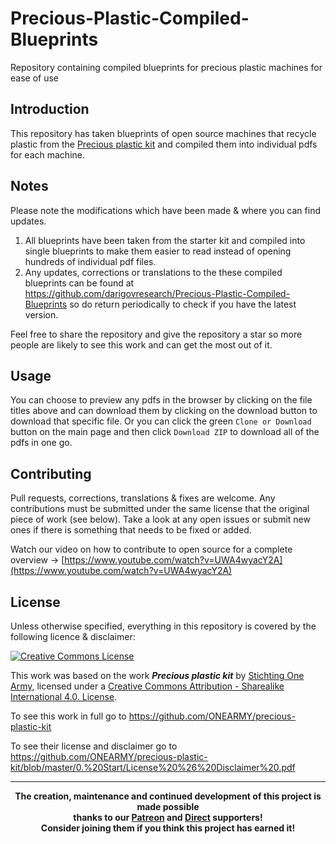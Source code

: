 # Precious-Plastic-Compiled-Blueprints
Repository containing compiled blueprints for precious plastic machines for ease of use

## Introduction
This repository has taken blueprints of open source machines that recycle plastic from the [Precious plastic kit](https://github.com/ONEARMY/precious-plastic-kit) and compiled them into individual pdfs for each machine.

## Notes
Please note the modifications which have been made & where you can find updates.
1. All blueprints have been taken from the starter kit and compiled into single blueprints to make them easier to read instead of opening hundreds of individual pdf files.
2. Any updates, corrections or translations to the these compiled blueprints can be found at <a href="https://github.com/darigovresearch/Precious-Plastic-Compiled-Blueprints">https://github.com/darigovresearch/Precious-Plastic-Compiled-Blueprints</a> so do return periodically to check if you have the latest version.

Feel free to share the repository and give the repository a star so more people are likely to see this work and can get the most out of it.

## Usage
You can choose to preview any pdfs in the browser by clicking on the file titles above and can download them by clicking on the download button to download that specific file. Or you can click the green `Clone or Download` button on the main page and then click `Download ZIP` to download all of the pdfs in one go.

## Contributing
Pull requests, corrections, translations & fixes are welcome. Any contributions must be submitted under the same license that the original piece of work (see below). Take a look at any open issues or submit new ones if there is something that needs to be fixed or added.

Watch our video on how to contribute to open source for a complete overview -> [https://www.youtube.com/watch?v=UWA4wyacY2A](https://www.youtube.com/watch?v=UWA4wyacY2A)

## License
Unless otherwise specified, everything in this repository is covered by the following licence & disclaimer:

[![Creative Commons License](http://i.creativecommons.org/l/by-sa/4.0/88x31.png)](http://creativecommons.org/licenses/by-sa/4.0/)

This work was based on the work ***Precious plastic kit*** by [Stichting One Army](https://github.com/ONEARMY), licensed under a [Creative Commons Attribution - Sharealike International 4.0. License](http://creativecommons.org/licenses/by-sa/4.0/).

To see this work in full go to https://github.com/ONEARMY/precious-plastic-kit

To see their license and disclaimer go to https://github.com/ONEARMY/precious-plastic-kit/blob/master/0.%20Start/License%20%26%20Disclaimer%20.pdf

----

<b>
<div align="center">
    The creation, maintenance and continued development of this project is made possible
    <br>
    thanks to our <a href="http://patreon.com/darigovresearch">Patreon</a> and <a href="https://www.darigovresearch.com/donate">Direct</a> supporters!
    <br>
    Consider joining them if you think this project has earned it!
</div>
</b>
